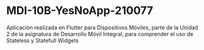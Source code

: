# MDI-10B-YesNoApp-210077
Aplicación realizada en Flutter para Dispositivos Móviles, parte de la Unidad 2 de la asignatura de Desarrollo Móvil Integral, para comprender el uso de Stateless y Statefull Widgets
